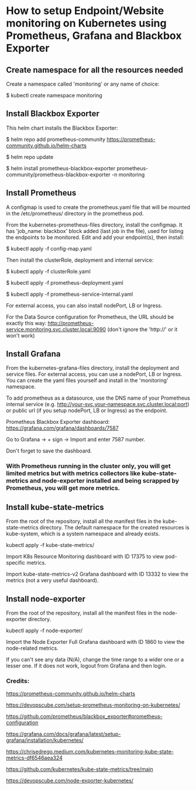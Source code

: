 # How to setup Endpoint/Website monitoring on Kubernetes using Prometheus, Grafana and Blackbox Exporter

## Create namespace for all the resources needed

Create a namespace called 'monitoring' or any name of choice:

$ kubectl create namespace monitoring 

## Install Blackbox Exporter

This helm chart installs the Blackbox Exporter:

$ helm repo add prometheus-community https://prometheus-community.github.io/helm-charts

$ helm repo update

$ helm install prometheus-blackbox-exporter prometheus-community/prometheus-blackbox-exporter -n monitoring

## Install Prometheus

A configmap is used to create the prometheus.yaml file that will be mounted in the /etc/prometheus/ directory in the prometheus pod.

From the kubernetes-prometheus-files directory, install the configmap. It has 'job_name: blackbox' block added (last job in the file), used for listing the endpoints to be monitored. Edit and add your endpoint(s), then install:

$ kubectl apply -f config-map.yaml

Then install the clusterRole, deployment and internal service:

$ kubectl apply -f clusterRole.yaml

$ kubectl apply -f prometheus-deployment.yaml

$ kubectl apply -f prometheus-service-internal.yaml

For external access, you can also install nodePort, LB or Ingress.

For the Data Source configuration for Prometheus, the URL should be exactly this way: http://prometheus-service.monitoring.svc.cluster.local:9090 (don't ignore the 'http://' or it won't work)

## Install Grafana

From the kubernetes-grafana-files directory, install the deployment and service files. For external access, you can use a nodePort, LB or Ingress. You can create the yaml files yourself and install in the 'monitoring' namespace.

To add prometheus as a datasource, use the DNS name of your Prometheus internal service (e.g. http://your-svc.your-namespace.svc.cluster.local:port) or public url (if you setup nodePort, LB or Ingress) as the endpoint.

Prometheus Blackbox Exporter dashboard: https://grafana.com/grafana/dashboards/7587

Go to Grafana -> + sign -> Import and enter 7587 number.

Don't forget to save the dashboard.


### With Prometheus running in the cluster only, you will get limited metrics but with metrics collectors like  kube-state-metrics and node-exporter installed and being scrapped by Prometheus, you will get more metrics.

## Install kube-state-metrics

From the root of the repository, install all the manifest files in the kube-state-metrics directory. The default namespace for the created resources is kube-system, which is a system namespace and already exists.

kubectl apply -f kube-state-metrics/

Import K8s Resource Monitoring dashboard with ID 17375 to view pod-specific metrics.

Import kube-state-metrics-v2 Grafana dashboard with ID 13332 to view the metrics (not a very useful dashboard).

## Install node-exporter

From the root of the repository, install all the manifest files in the node-exporter directory.

kubectl apply -f node-exporter/

Import the Node Exporter Full Grafana dashboard with ID 1860 to view the node-related metrics.

If you can't see any data (N/A), change the time range to a wider one or a lesser one. If it does not work, logout from Grafana and then login.

### Credits:

https://prometheus-community.github.io/helm-charts

https://devopscube.com/setup-prometheus-monitoring-on-kubernetes/

https://github.com/prometheus/blackbox_exporter#prometheus-configuration

https://grafana.com/docs/grafana/latest/setup-grafana/installation/kubernetes/

https://chrisedrego.medium.com/kubernetes-monitoring-kube-state-metrics-df6546aea324

https://github.com/kubernetes/kube-state-metrics/tree/main

https://devopscube.com/node-exporter-kubernetes/
